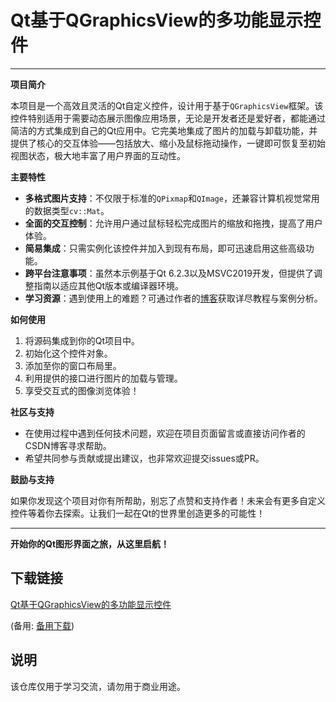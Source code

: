 # Qt基于QGraphicsView的多功能显示控件

---

**项目简介**

本项目是一个高效且灵活的Qt自定义控件，设计用于基于`QGraphicsView`框架。该控件特别适用于需要动态展示图像应用场景，无论是开发者还是爱好者，都能通过简洁的方式集成到自己的Qt应用中。它完美地集成了图片的加载与卸载功能，并提供了核心的交互体验——包括放大、缩小及鼠标拖动操作，一键即可恢复至初始视图状态，极大地丰富了用户界面的互动性。

**主要特性**

- **多格式图片支持**：不仅限于标准的`QPixmap`和`QImage`，还兼容计算机视觉常用的数据类型`cv::Mat`。
- **全面的交互控制**：允许用户通过鼠标轻松完成图片的缩放和拖拽，提高了用户体验。
- **简易集成**：只需实例化该控件并加入到现有布局，即可迅速启用这些高级功能。
- **跨平台注意事项**：虽然本示例基于Qt 6.2.3以及MSVC2019开发，但提供了调整指南以适应其他Qt版本或编译器环境。
- **学习资源**：遇到使用上的难题？可通过作者的[博客](https://blog.csdn.net/xiaohuihuihuige/article/details/128165275)获取详尽教程与案例分析。

**如何使用**

1. 将源码集成到你的Qt项目中。
2. 初始化这个控件对象。
3. 添加至你的窗口布局里。
4. 利用提供的接口进行图片的加载与管理。
5. 享受交互式的图像浏览体验！

**社区与支持**

- 在使用过程中遇到任何技术问题，欢迎在项目页面留言或直接访问作者的CSDN博客寻求帮助。
- 希望共同参与贡献或提出建议，也非常欢迎提交issues或PR。

**鼓励与支持**

如果你发现这个项目对你有所帮助，别忘了点赞和支持作者！未来会有更多自定义控件等着你去探索。让我们一起在Qt的世界里创造更多的可能性！

---

**开始你的Qt图形界面之旅，从这里启航！**

## 下载链接
[Qt基于QGraphicsView的多功能显示控件](https://pan.quark.cn/s/66f1aa3537c3) 

(备用: [备用下载](https://pan.baidu.com/s/1rcSWRSvvokk8Spx8Zm2bhQ?pwd=yvgt))

## 说明

该仓库仅用于学习交流，请勿用于商业用途。
